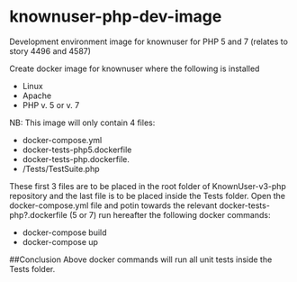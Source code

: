 # knownuser-php-dev-image
Development environment image for knownuser for PHP 5 and 7 (relates to story 4496 and 4587)

Create docker image for knownuser where the following is installed
- Linux
- Apache
- PHP v. 5 or v. 7

NB: This image will only contain 4 files:
- docker-compose.yml 
- docker-tests-php5.dockerfile
- docker-tests-php.dockerfile.
- /Tests/TestSuite.php

These first 3 files are to be placed in the root folder of KnownUser-v3-php repository and the last file is to be placed inside the Tests folder. 
Open the docker-compose.yml file and potin towards the relevant docker-tests-php?.dockerfile (5 or 7)
run hereafter the following docker commands:
- docker-compose build
- docker-compose up 

##Conclusion
Above docker commands will run all unit tests inside the Tests folder.
